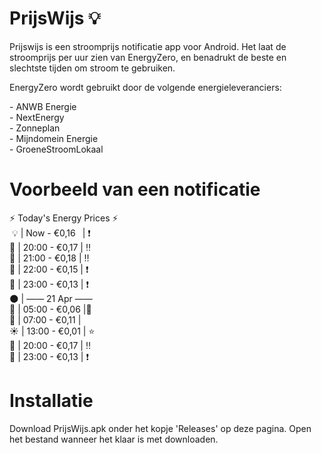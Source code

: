 # PrijsWijs 💡
<p> Prijswijs is een stroomprijs notificatie app voor Android. Het laat de stroomprijs per uur zien van EnergyZero, en benadrukt de beste en slechtste tijden om stroom te gebruiken.</p>
<p> EnergyZero wordt gebruikt door de volgende energieleveranciers: </p>
<l>
 - ANWB Energie<br>
 - NextEnergy<br>
 - Zonneplan<br>
 - Mijndomein Energie <br>
 - GroeneStroomLokaal<br>
</l>

# Voorbeeld van een notificatie
⚡ Today's Energy Prices ⚡<br>
&nbsp;💡 | Now   - €0,16&ensp;&nbsp;| ❗<br>
🌙 | 20:00 - €0,17 | ‼️<br>
🌙 | 21:00 - €0,18 | ‼️<br>
🌙 | 22:00 - €0,15 | ❗<br>
🌙 | 23:00 - €0,13 | ❗<br>
🌑 | —— 21 Apr ——<br>
🌅 | 05:00 - €0,06 |🌱<br>
🌄 | 07:00 - €0,11 |<br>
☀️ | 13:00 - €0,01 | ⭐<br>
🌙 | 20:00 - €0,17 | ‼️<br>
🌙 | 23:00 - €0,13 | ❗<br>


# Installatie
<p>Download PrijsWijs.apk onder het kopje 'Releases' op deze pagina. Open het bestand wanneer het klaar is met downloaden.</p>
